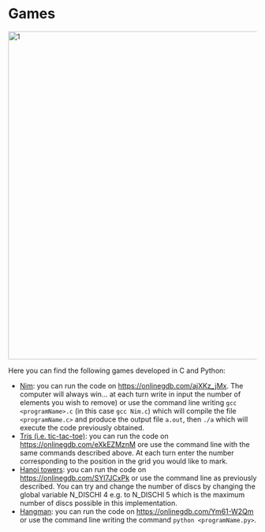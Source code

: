 # Games
<img width="666" alt="1" src="https://github.com/leonardoLavagna/games/assets/91341004/8c4f7c91-08bd-439d-8d85-cbd83f88e995">

Here you can find the following games developed in C and Python:

- [Nim](https://en.wikipedia.org/wiki/Nim): you can run the code on https://onlinegdb.com/ajXKz_jMx. The computer will always win... at each turn write in input the number of elements you wish to remove) or use the command line writing `gcc <programName>.c` (in this case `gcc Nim.c`) which will compile the file `<programName.c>` and produce the output file `a.out`, then `./a` which will execute the code previously obtained.
-  [Tris (i.e. tic-tac-toe)](https://en.wikipedia.org/wiki/Tic-tac-toe): you can run the code on https://onlinegdb.com/eXkEZMznM ore use the command line with the same commands described above. At each turn enter the number corresponding to the position in the grid you would like to mark.
- [Hanoi towers](https://en.wikipedia.org/wiki/Tower_of_Hanoi): you can run the code on https://onlinegdb.com/SYl7JCxPk or use the command line as previously described. You can try and change the number of discs by changing the global variable N_DISCHI 4 e.g. to N_DISCHI 5 which is the maximum number of discs possible in this implementation.
- [Hangman](https://en.wikipedia.org/wiki/Hangman_(game)): you can run the code on https://onlinegdb.com/Ym61-W2Qm or use the command line writing the command `python <programName.py>`.
